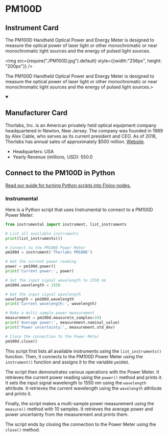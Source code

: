 
# PM100D

## Instrument Card

<div className="flex">

<div>

The PM100D Handheld Optical Power and Energy Meter is designed to measure the
optical power of laser light or other monochromatic or near monochromatic light
sources and the energy of pulsed light sources.

</div>

<img src={require("./PM100D.jpg").default} style={{width:"256px", height: "200px"}} />

</div>

The PM100D Handheld Optical Power and Energy Meter is designed to measure the
optical power of laser light or other monochromatic or near monochromatic light
sources and the energy of pulsed light sources.>

<details open>
<summary><h2>Manufacturer Card</h2></summary>

Thorlabs, Inc. is an American privately held optical equipment company headquartered in Newton, New Jersey. The company was founded in 1989 by Alex Cable, who serves as its current president and CEO. As of 2018, Thorlabs has annual sales of approximately $500 million. <a href="https://www.thorlabs.com/">Website</a>.

<ul>
  <li>Headquarters: USA</li>
  <li>Yearly Revenue (millions, USD): 550.0</li>
</ul>
</details>

## Connect to the PM100D in Python

[Read our guide for turning Python scripts into Flojoy nodes.](https://docs.flojoy.ai/custom-nodes/creating-custom-node/)


### Instrumental

Here is a Python script that uses Instrumental to connect to a PM100D Power Meter:

```python
from instrumental import instrument, list_instruments

# List all available instruments
print(list_instruments())

# Connect to the PM100D Power Meter
pm100d = instrument('Thorlabs PM100D')

# Get the current power reading
power = pm100d.power()
print('Current power:', power)

# Set the input signal wavelength to 1550 nm
pm100d.wavelength = 1550

# Get the input signal wavelength
wavelength = pm100d.wavelength
print('Current wavelength:', wavelength)

# Make a multi-sample power measurement
measurement = pm100d.measure(n_samples=10)
print('Average power:', measurement.nominal_value)
print('Power uncertainty:', measurement.std_dev)

# Close the connection to the Power Meter
pm100d.close()
```

This script first lists all available instruments using the `list_instruments()` function. Then, it connects to the PM100D Power Meter using the `instrument()` function and assigns it to the variable `pm100d`.

The script then demonstrates various operations with the Power Meter. It retrieves the current power reading using the `power()` method and prints it. It sets the input signal wavelength to 1550 nm using the `wavelength` attribute. It retrieves the current wavelength using the `wavelength` attribute and prints it.

Finally, the script makes a multi-sample power measurement using the `measure()` method with 10 samples. It retrieves the average power and power uncertainty from the measurement and prints them.

The script ends by closing the connection to the Power Meter using the `close()` method.

